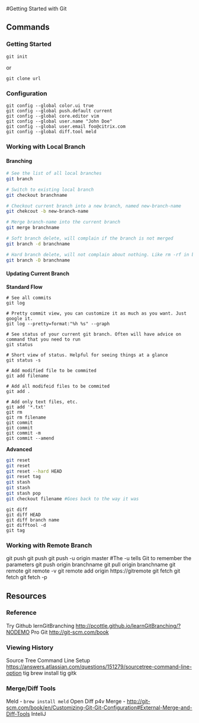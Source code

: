 #Getting Started with Git

## Commands
### Getting Started

`git init`

or 

`git clone url`

### Configuration

```
git config --global color.ui true
git config --global push.default current
git config --global core.editor vim
git config --global user.name "John Doe"
git config --global user.email foo@citrix.com
git config --global diff.tool meld
```
### Working with Local Branch
#### Branching
```bash
# See the list of all local branches
git branch

# Switch to existing local branch
git checkout branchname

# Checkout current branch into a new branch, named new-branch-name
git chekcout -b new-branch-name

# Merge branch-name into the current branch
git merge branchname 

# Soft branch delete, will complain if the branch is not merged
git branch -d branchname

# Hard branch delete, will not complain about nothing. Like rm -rf in bash
git branch -D branchname
```

#### Updating Current Branch

**Standard Flow**
```
# See all commits
git log

# Pretty commit view, you can customize it as much as you want. Just google it.
git log --pretty=format:"%h %s" --graph

# See status of your current git branch. Often will have advice on command that you need to run
git status

# Short view of status. Helpful for seeing things at a glance
git status -s

# Add modified file to be commited
git add filename

# Add all modifeid files to be commited
git add .

# Add only text files, etc.
git add '*.txt'
git rm
git rm filename
git commit
git commit
git commit -m
git commit --amend
```

**Advanced**
```bash
git reset
git reset
git reset --hard HEAD
git reset tag
git stash
git stash
git stash pop
git checkout filename #Goes back to the way it was
```

```
git diff
git diff HEAD
git diff branch name
git difftool -d
git tag
```

### Working with Remote Branch
git push
git push
git push -u origin master #The -u tells Git to remember the parameters
git push origin branchname
git pull origin branchname
git remote
git remote -v
git remote add origin https://gitremote
git fetch
git fetch
git fetch -p
##	Resources
### Reference
Try Github
lernGitBranching http://pcottle.github.io/learnGitBranching/?NODEMO
Pro Git http://git-scm.com/book
### Viewing History
Source Tree
Command Line Setup
https://answers.atlassian.com/questions/151279/sourcetree-command-line-option
tig
brew install tig
gitk
### Merge/Diff Tools
Meld - `brew install meld`
Open Diff
p4v Merge - http://git-scm.com/book/en/Customizing-Git-Git-Configuration#External-Merge-and-Diff-Tools
InteliJ
